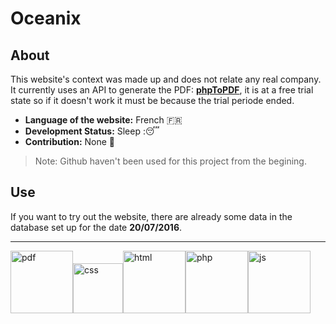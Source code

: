 # Oceanix

## About
This website's context was made up and does not relate any real company. 
It currently uses an API to generate the PDF: **[phpToPDF](http://phptopdf.com/)**, it is at a free trial state so if it doesn't work it must be because the trial periode ended. 
* **Language of the website:** French :fr:
* **Development Status:** Sleep ::sleeping:  
* **Contribution:** None :red_circle: 
 > Note: Github haven't been used for this project from the begining. 
 
## Use
If you want to try out the website, there are already some data in the database set up for the date **20/07/2016**. 

 
-----------------------

<img src="https://cdn.pixabay.com/photo/2017/03/08/21/20/pdf-2127829_960_720.png" width="100px" alt="pdf"><img src="https://upload.wikimedia.org/wikipedia/commons/thumb/3/3d/CSS.3.svg/1000px-CSS.3.svg.png" width="80px" alt="css"><img src="https://upload.wikimedia.org/wikipedia/commons/thumb/6/61/HTML5_logo_and_wordmark.svg/1024px-HTML5_logo_and_wordmark.svg.png" width="100px" alt="html"><img src="https://cdn.pixabay.com/photo/2012/04/11/11/59/elephpant-27753_960_720.png" width="100px" alt="php"><img src="https://upload.wikimedia.org/wikipedia/commons/d/dc/Javascript-shield.png" width="100px" alt="js">
